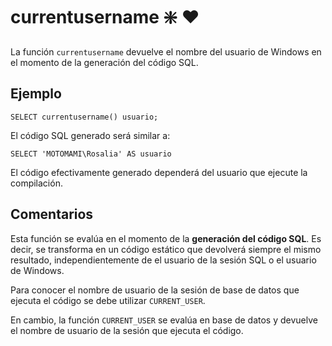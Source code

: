 ﻿---
SidebarGroup: "Funciones de sistema"
Autogenerated: true
---

# currentusername ❇️ ❤️ 

La función `currentusername` devuelve el nombre del usuario de Windows en el momento de la generación del código SQL.

## Ejemplo

```
SELECT currentusername() usuario; 
```

El código SQL generado será similar a:

```
SELECT 'MOTOMAMI\Rosalia' AS usuario
```

El código efectivamente generado dependerá del usuario que ejecute la compilación.

## Comentarios

Esta función se evalúa en el momento de la **generación del código SQL**. Es decir, se transforma en un código estático que devolverá siempre el mismo resultado, independientemente de el usuario de la sesión SQL o el usuario de Windows.

Para conocer el nombre de usuario de la sesión de base de datos que ejecuta el código se debe utilizar `CURRENT_USER`. 

En cambio, la función `CURRENT_USER` se evalúa en base de datos y devuelve el nombre de usuario de la sesión que ejecuta el código.



